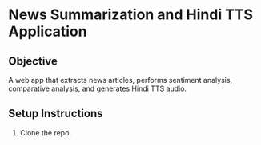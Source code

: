 # News Summarization and Hindi TTS Application

## Objective
A web app that extracts news articles, performs sentiment analysis, comparative analysis, and generates Hindi TTS audio.

## Setup Instructions

1. Clone the repo:
